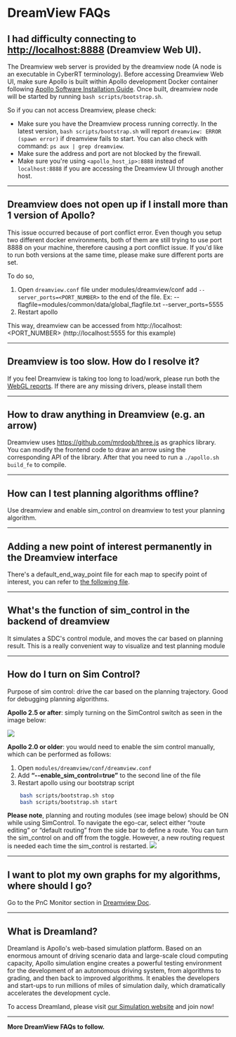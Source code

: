 # DreamView FAQs

## I had difficulty connecting to <http://localhost:8888> (Dreamview Web UI).

The Dreamview web server is provided by the dreamview node (A node is an
executable in CyberRT terminology). Before accessing Dreamview Web UI, make sure
Apollo is built within Apollo development Docker container following
[Apollo Software Installation Guide](../01_Installation%20Instructions/apollo_software_installation_guide.md).
Once built, dreamview node will be started by running
`bash scripts/bootstrap.sh`.

So if you can not access Dreamview, please check:

- Make sure you have the Dreamview process running correctly. In the latest
  version, `bash scripts/bootstrap.sh` will report
  `dreamview: ERROR (spawn error)` if dreamview fails to start. You can also
  check with command: `ps aux | grep dreamview`.
- Make sure the address and port are not blocked by the firewall.
- Make sure you're using `<apollo_host_ip>:8888` instead of `localhost:8888` if
  you are accessing the Dreamview UI through another host.

---

## Dreamview does not open up if I install more than 1 version of Apollo?

This issue occurred because of port conflict error. Even though you setup two
different docker environments, both of them are still trying to use port 8888 on
your machine, therefore causing a port conflict issue. If you'd like to run both
versions at the same time, please make sure different ports are set.

To do so,

1. Open `dreamview.conf` file under modules/dreamview/conf add
   `--server_ports=<PORT_NUMBER>` to the end of the file. Ex:
   --flagfile=modules/common/data/global_flagfile.txt --server_ports=5555
2. Restart apollo

This way, dreamview can be accessed from http://localhost:<PORT_NUMBER>
(http://localhost:5555 for this example)

---

## Dreamview is too slow. How do I resolve it?

If you feel Dreamview is taking too long to load/work, please run both the
[WebGL reports](http://webglreport.com/?v=1). If there are any missing drivers,
please install them

---

## How to draw anything in Dreamview (e.g. an arrow)

Dreamview uses https://github.com/mrdoob/three.js as graphics library. You can
modify the frontend code to draw an arrow using the corresponding API of the
library. After that you need to run a `./apollo.sh build_fe` to compile.

---

## How can I test planning algorithms offline?

Use dreamview and enable sim_control on dreamview to test your planning
algorithm.

---

## Adding a new point of interest permanently in the Dreamview interface

There's a default_end_way_point file for each map to specify point of interest,
you can refer to
[the following file](../../modules/map/data/demo/default_end_way_point.txt).

---

## What's the function of sim_control in the backend of dreamview

It simulates a SDC's control module, and moves the car based on planning result.
This is a really convenient way to visualize and test planning module

---

## How do I turn on Sim Control?

Purpose of sim control: drive the car based on the planning trajectory. Good for
debugging planning algorithms.

**Apollo 2.5 or after**: simply turning on the SimControl switch as seen in the
image below:

![](images/sim_control_2.5.png)

**Apollo 2.0 or older**: you would need to enable the sim control manually,
which can be performed as follows:

1. Open `modules/dreamview/conf/dreamview.conf`
2. Add **“--enable_sim_control=true”** to the second line of the file
3. Restart apollo using our bootstrap script

```bash
    bash scripts/bootstrap.sh stop
    bash scripts/bootstrap.sh start
```

**Please note**, planning and routing modules (see image below) should be ON
while using SimControl. To navigate the ego-car, select either “route editing”
or “default routing” from the side bar to define a route. You can turn the
sim_control on and off from the toggle. However, a new routing request is needed
each time the sim_control is restarted. ![](images/sim_control_2.0.png)

---

## I want to plot my own graphs for my algorithms, where should I go?

Go to the PnC Monitor section in
[Dreamview Doc](../13_Apollo%20Tool/%E5%8F%AF%E8%A7%86%E5%8C%96%E4%BA%A4%E4%BA%92%E5%B7%A5%E5%85%B7Dremview/dreamview_usage_table.md).

---

## What is Dreamland?

Dreamland is Apollo's web-based simulation platform. Based on an enormous amount
of driving scenario data and large-scale cloud computing capacity, Apollo
simulation engine creates a powerful testing environment for the development of
an autonomous driving system, from algorithms to grading, and then back to
improved algorithms. It enables the developers and start-ups to run millions of
miles of simulation daily, which dramatically accelerates the development cycle.

To access Dreamland, please visit
[our Simulation website](http://apollo.auto/platform/simulation.html) and join
now!

---

**More DreamView FAQs to follow.**
